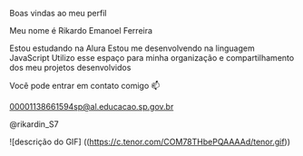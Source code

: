 Boas vindas ao meu perfil 

Meu nome é Rikardo Emanoel Ferreira

Estou estudando na Alura
Estou me desenvolvendo na linguagem JavaScript
Utilizo esse espaço para minha organização e compartilhamento dos meu projetos desenvolvidos

Você pode entrar em contato comigo 📫

00001138661594sp@al.educacao.sp.gov.br

@rikardin_S7

![descrição do GIF] ((https://c.tenor.com/COM78THbePQAAAAd/tenor.gif))



